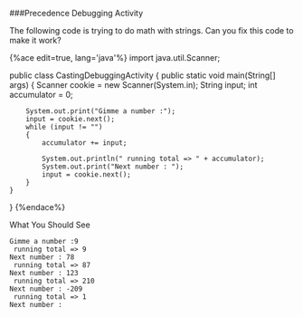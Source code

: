 ###Precedence Debugging Activity

The following code is trying to do math with strings. Can you fix this code to make it work?

{%ace edit=true, lang='java'%}
import java.util.Scanner;

public class CastingDebuggingActivity {
	public static void main(String[] args) {
		Scanner cookie = new Scanner(System.in);
		String input;
		int accumulator = 0;
		
		System.out.print("Gimme a number :");
		input = cookie.next();
		while (input != "")
		{
			accumulator += input;
			
			System.out.println(" running total => " + accumulator);
			System.out.print("Next number : ");
			input = cookie.next();
		}
	}
}
{%endace%}

What You Should See

```
Gimme a number :9
 running total => 9
Next number : 78
 running total => 87
Next number : 123
 running total => 210
Next number : -209
 running total => 1
Next number : 
```